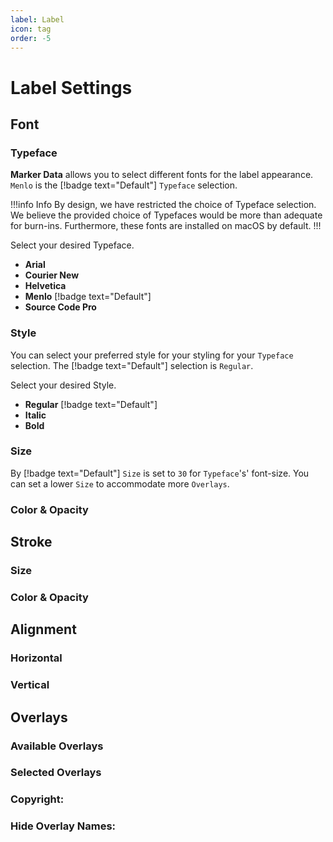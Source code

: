 ```yaml
---
label: Label
icon: tag
order: -5
---
```

# Label Settings

## Font

### Typeface

**Marker Data** allows you to select different fonts for the label appearance. `Menlo` is the [!badge text="Default"] `Typeface` selection.

!!!info Info
By design, we have restricted the choice of Typeface selection. We believe the provided choice of Typefaces would be more than adequate for burn-ins. Furthermore, these fonts are installed on macOS by default.
!!!

Select your desired Typeface.
- **Arial**
- **Courier New**
- **Helvetica**
- **Menlo** [!badge text="Default"]
- **Source Code Pro**

### Style

You can select your preferred style for your styling for your `Typeface` selection. The [!badge text="Default"] selection is `Regular`.

Select your desired Style.
- **Regular** [!badge text="Default"]
- **Italic**
- **Bold**

### Size

By [!badge text="Default"] `Size` is set to `30` for `Typeface`'s' font-size. You can set a lower `Size` to accommodate more `Overlays`.

### Color & Opacity

## Stroke

### Size

### Color & Opacity

## Alignment

### Horizontal

### Vertical

## Overlays

### Available Overlays

### Selected Overlays

### Copyright:

### Hide Overlay Names:

